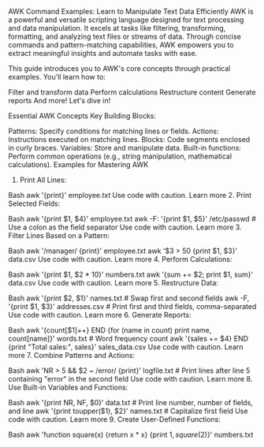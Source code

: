 AWK Command Examples: Learn to Manipulate Text Data Efficiently
AWK is a powerful and versatile scripting language designed for text processing and data manipulation. It excels at tasks like filtering, transforming, formatting, and analyzing text files or streams of data. Through concise commands and pattern-matching capabilities, AWK empowers you to extract meaningful insights and automate tasks with ease.

This guide introduces you to AWK's core concepts through practical examples. You'll learn how to:

Filter and transform data
Perform calculations
Restructure content
Generate reports
And more!
Let's dive in!

Essential AWK Concepts
Key Building Blocks:

Patterns: Specify conditions for matching lines or fields.
Actions: Instructions executed on matching lines.
Blocks: Code segments enclosed in curly braces.
Variables: Store and manipulate data.
Built-in functions: Perform common operations (e.g., string manipulation, mathematical calculations).
Examples for Mastering AWK
1. Print All Lines:

Bash
awk '{print}' employee.txt
Use code with caution. Learn more
2. Print Selected Fields:

Bash
awk '{print $1, $4}' employee.txt
awk -F: '{print $1, $5}' /etc/passwd  # Use a colon as the field separator
Use code with caution. Learn more
3. Filter Lines Based on a Pattern:

Bash
awk '/manager/ {print}' employee.txt
awk '$3 > 50 {print $1, $3}' data.csv
Use code with caution. Learn more
4. Perform Calculations:

Bash
awk '{print $1, $2 * 10}' numbers.txt
awk '{sum += $2; print $1, sum}' data.csv
Use code with caution. Learn more
5. Restructure Data:

Bash
awk '{print $2, $1}' names.txt  # Swap first and second fields
awk -F, '{print $1, $3}' addresses.csv  # Print first and third fields, comma-separated
Use code with caution. Learn more
6. Generate Reports:

Bash
awk '{count[$1]++} END {for (name in count) print name, count[name]}' words.txt  # Word frequency count
awk '{sales += $4} END {print "Total sales:", sales}' sales_data.csv
Use code with caution. Learn more
7. Combine Patterns and Actions:

Bash
awk 'NR > 5 && $2 ~ /error/ {print}' logfile.txt  # Print lines after line 5 containing "error" in the second field
Use code with caution. Learn more
8. Use Built-in Variables and Functions:

Bash
awk '{print NR, NF, $0}' data.txt  # Print line number, number of fields, and line
awk '{print toupper($1), $2}' names.txt  # Capitalize first field
Use code with caution. Learn more
9. Create User-Defined Functions:

Bash
awk 'function square(x) {return x * x} {print $1, square($2)}' numbers.txt

